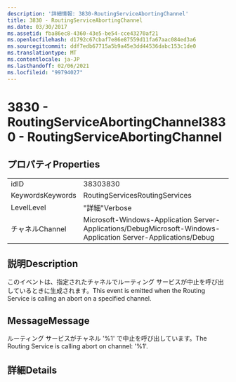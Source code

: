 ```yaml
---
description: '詳細情報: 3830-RoutingServiceAbortingChannel'
title: 3830 - RoutingServiceAbortingChannel
ms.date: 03/30/2017
ms.assetid: fba86ec8-4360-43e5-be54-cce43270af21
ms.openlocfilehash: d1792c67cbaf7e86e87559d11fa67aac084ed3a6
ms.sourcegitcommit: ddf7edb67715a5b9a45e3dd44536dabc153c1de0
ms.translationtype: MT
ms.contentlocale: ja-JP
ms.lasthandoff: 02/06/2021
ms.locfileid: "99794027"
---
```

# <a name="3830---routingserviceabortingchannel"></a><span data-ttu-id="c18af-103">3830 - RoutingServiceAbortingChannel</span><span class="sxs-lookup"><span data-stu-id="c18af-103">3830 - RoutingServiceAbortingChannel</span></span>

## <a name="properties"></a><span data-ttu-id="c18af-104">プロパティ</span><span class="sxs-lookup"><span data-stu-id="c18af-104">Properties</span></span>  
  
|||  
|-|-|  
|<span data-ttu-id="c18af-105">id</span><span class="sxs-lookup"><span data-stu-id="c18af-105">ID</span></span>|<span data-ttu-id="c18af-106">3830</span><span class="sxs-lookup"><span data-stu-id="c18af-106">3830</span></span>|  
|<span data-ttu-id="c18af-107">Keywords</span><span class="sxs-lookup"><span data-stu-id="c18af-107">Keywords</span></span>|<span data-ttu-id="c18af-108">RoutingServices</span><span class="sxs-lookup"><span data-stu-id="c18af-108">RoutingServices</span></span>|  
|<span data-ttu-id="c18af-109">Level</span><span class="sxs-lookup"><span data-stu-id="c18af-109">Level</span></span>|<span data-ttu-id="c18af-110">"詳細"</span><span class="sxs-lookup"><span data-stu-id="c18af-110">Verbose</span></span>|  
|<span data-ttu-id="c18af-111">チャネル</span><span class="sxs-lookup"><span data-stu-id="c18af-111">Channel</span></span>|<span data-ttu-id="c18af-112">Microsoft-Windows-Application Server-Applications/Debug</span><span class="sxs-lookup"><span data-stu-id="c18af-112">Microsoft-Windows-Application Server-Applications/Debug</span></span>|  
  
## <a name="description"></a><span data-ttu-id="c18af-113">説明</span><span class="sxs-lookup"><span data-stu-id="c18af-113">Description</span></span>  

 <span data-ttu-id="c18af-114">このイベントは、指定されたチャネルでルーティング サービスが中止を呼び出しているときに生成されます。</span><span class="sxs-lookup"><span data-stu-id="c18af-114">This event is emitted when the Routing Service is calling an abort on a specified channel.</span></span>  
  
## <a name="message"></a><span data-ttu-id="c18af-115">Message</span><span class="sxs-lookup"><span data-stu-id="c18af-115">Message</span></span>  

 <span data-ttu-id="c18af-116">ルーティング サービスがチャネル '%1' で中止を呼び出しています。</span><span class="sxs-lookup"><span data-stu-id="c18af-116">The Routing Service is calling abort on channel: '%1'.</span></span>  
  
## <a name="details"></a><span data-ttu-id="c18af-117">詳細</span><span class="sxs-lookup"><span data-stu-id="c18af-117">Details</span></span>
